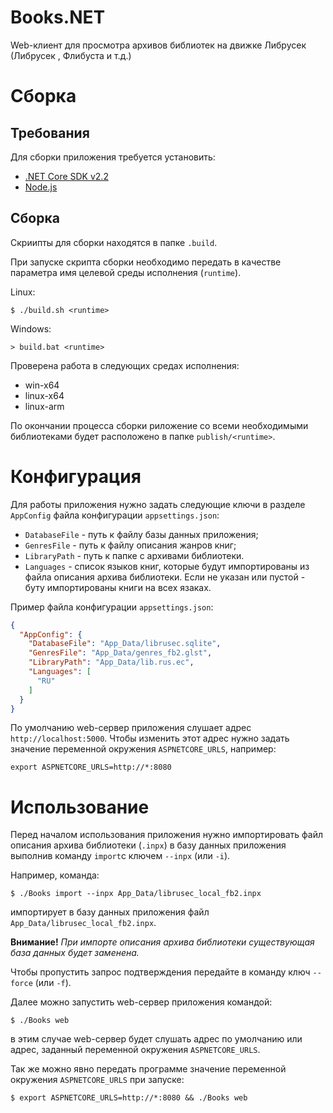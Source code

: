 # Books.NET

Web-клиент для просмотра архивов библиотек на движке Либрусек (Либрусек , Флибуста и т.д.)

# Сборка

## Требования

Для сборки приложения требуется установить:
- [.NET Core SDK v2.2](https://dotnet.github.io/)
- [Node.js](https://nodejs.org/)

## Сборка

Скриипты для сборки находятся в папке `.build`.

При запуске скрипта сборки необходимо передать в качестве параметра имя целевой среды исполнения (`runtime`).

Linux:
```
$ ./build.sh <runtime>
```

Windows:
```
> build.bat <runtime>
```

Проверена работа в следующих средах исполнения:
- win-x64
- linux-x64
- linux-arm

По окончании процесса сборки риложение со всеми необходимыми библиотеками будет расположено в папке `publish/<runtime>`.


# Конфигурация

Для работы приложения нужно задать следующие ключи в разделе `AppConfig` файла конфигурации `appsettings.json`:
- `DatabaseFile` - путь к файлу базы данных приложения;
- `GenresFile` - путь к файлу описания жанров книг;
- `LibraryPath` - путь к папке с архивами библиотеки.
- `Languages` - список языков книг, которые будут импортированы из файла описания архива библиотеки. Если не указан или пустой - буту импортированы книги на всех язаках.

Пример файла конфигурации `appsettings.json`:
```json
{
  "AppConfig": {
    "DatabaseFile": "App_Data/librusec.sqlite",
    "GenresFile": "App_Data/genres_fb2.glst",
    "LibraryPath": "App_Data/lib.rus.ec",
    "Languages": [
      "RU"
    ]
  }
}
```

По умолчанию web-сервер приложения слушает адрес `http://localhost:5000`. Чтобы изменить этот адрес нужно задать значение переменной окружения `ASPNETCORE_URLS`, например:
```
export ASPNETCORE_URLS=http://*:8080
```

# Использование

Перед началом использования приложения нужно импортировать файл описания архива библиотеки (`.inpx`) в базу данных приложения выполнив команду `import`c ключем `--inpx` (или `-i`).

Например, команда:

```
$ ./Books import --inpx App_Data/librusec_local_fb2.inpx
```
импортирует в базу данных приложения файл `App_Data/librusec_local_fb2.inpx`.

**Внимание!** _При импорте описания архива библиотеки существующая база данных будет заменена._

Чтобы пропустить запрос подтверждения передайте в команду ключ `--force` (или `-f`). 

Далее можно запустить web-сервер приложения командой:
```
$ ./Books web
```
в этим случае web-сервер будет слушать адрес по умолчанию или адрес, заданный переменной окружения `ASPNETCORE_URLS`.

Так же можно явно передать программе значение переменной окружения `ASPNETCORE_URLS` при запуске:

```
$ export ASPNETCORE_URLS=http://*:8080 && ./Books web
```
